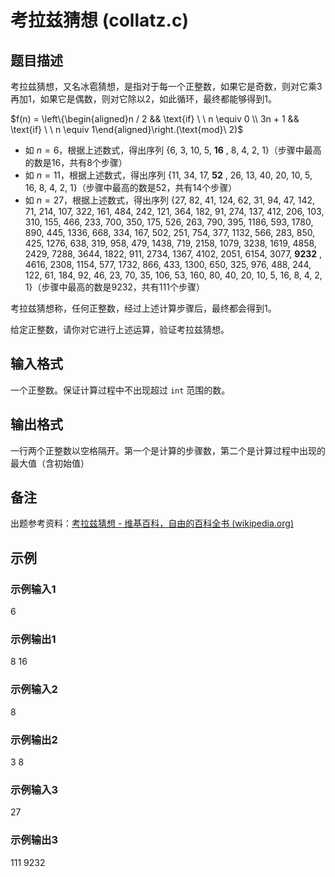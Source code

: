 # 考拉兹猜想 (collatz.c)

## 题目描述

考拉兹猜想，又名冰雹猜想，是指对于每一个正整数，如果它是奇数，则对它乘3再加1，如果它是偶数，则对它除以2，如此循环，最终都能够得到1。

$f(n) = \left\\{\begin{aligned}n / 2 && \text{if} \ \ n \equiv 0 \\\\ 3n + 1 && \text{if} \ \ n \equiv 1\end{aligned}\right.(\text{mod}\ 2)$

- 如 $n = 6$，根据上述数式，得出序列 {6, 3, 10, 5,  **16** , 8, 4, 2, 1}（步骤中最高的数是16，共有8个步骤）
- 如 $n = 11$，根据上述数式，得出序列 {11, 34, 17,  **52** , 26, 13, 40, 20, 10, 5, 16, 8, 4, 2, 1}（步骤中最高的数是52，共有14个步骤）
- 如 $n = 27$，根据上述数式，得出序列 {27, 82, 41, 124, 62, 31, 94, 47, 142, 71, 214, 107, 322, 161, 484, 242, 121, 364, 182, 91, 274, 137, 412, 206, 103, 310, 155, 466, 233, 700, 350, 175, 526, 263, 790, 395, 1186, 593, 1780, 890, 445, 1336, 668, 334, 167, 502, 251, 754, 377, 1132, 566, 283, 850, 425, 1276, 638, 319, 958, 479, 1438, 719, 2158, 1079, 3238, 1619, 4858, 2429, 7288, 3644, 1822, 911, 2734, 1367, 4102, 2051, 6154, 3077,  **9232** , 4616, 2308, 1154, 577, 1732, 866, 433, 1300, 650, 325, 976, 488, 244, 122, 61, 184, 92, 46, 23, 70, 35, 106, 53, 160, 80, 40, 20, 10, 5, 16, 8, 4, 2, 1}（步骤中最高的数是9232，共有111个步骤）

考拉兹猜想称，任何正整数，经过上述计算步骤后，最终都会得到1。

给定正整数，请你对它进行上述运算，验证考拉兹猜想。

## 输入格式

一个正整数。保证计算过程中不出现超过 `int` 范围的数。

## 输出格式

一行两个正整数以空格隔开。第一个是计算的步骤数，第二个是计算过程中出现的最大值（含初始值）

## 备注

出题参考资料：[考拉兹猜想 - 维基百科，自由的百科全书 (wikipedia.org)](https://zh.wikipedia.org/zh-cn/%E8%80%83%E6%8B%89%E5%85%B9%E7%8C%9C%E6%83%B3)

## 示例

### 示例输入1

6

### 示例输出1

8 16

### 示例输入2

8

### 示例输出2

3 8

### 示例输入3

27

### 示例输出3

111 9232

